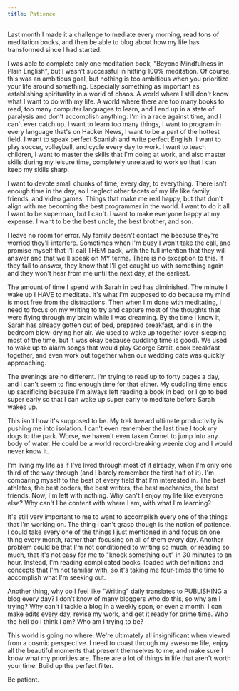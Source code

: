```yaml
---
title: Patience
---
```


Last month I made it a challenge to mediate every morning, read tons of meditation books, and then be able to blog about how my life has transformed since I had started.

I was able to complete only one meditation book, "Beyond Mindfulness in Plain English", but I wasn't successful in hitting 100% meditation.  Of course, this was an ambitious goal, but nothing is too ambitious when you prioritize your life around something.  Especially something as important as establishing spirituality in a world of chaos.  A world where I still don't know what I want to do with my life.  A world where there are too many books to read, too many computer languages to learn, and I end up in a state of paralysis and don't accomplish anything.  I'm in a race against time, and I can't ever catch up.  I want to learn too many things, I want to program in every language that's on Hacker News, I want to be a part of the hottest field.  I want to speak perfect Spanish and write perfect English.  I want to play soccer, volleyball, and cycle every day to work.  I want to teach children, I want to master the skills that I'm doing at work, and also master skills during my leisure time, completely unrelated to work so that I can keep my skills sharp.  

I want to devote small chunks of time, every day, to everything.  There isn't enough time in the day, so I neglect other facets of my life like family, friends, and video games.  Things that make me real happy, but that don't align with me becoming the best programmer in the world.  I want to do it all.  I want to be superman, but I can't.  I want to make everyone happy at my expense.  I want to be the best uncle, the best brother, and son. 

I leave no room for error.  My family doesn't contact me because they're worried they'll interfere.  Sometimes when I'm busy I won't take the call, and promise myself that I'll call THEM back, with the full intention that they will answer and that we'll speak on MY terms.  There is no exception to this.  If they fail to answer, they know that I'll get caught up with something again and they won't hear from me until the next day, at the earliest. 

The amount of time I spend with Sarah in bed has diminished.  The minute I wake up I HAVE to meditate.  It's what I'm supposed to do because my mind is most free from the distractions.  Then when I'm done with meditating, I need to focus on my writing to try and capture most of the thoughts that were flying through my brain while I was dreaming.  By the time I know it, Sarah has already gotten out of bed, prepared breakfast, and is in the bedroom blow-drying her air.  We used to wake up together (over-sleeping most of the time, but it was okay because cuddling time is good).  We used to wake up to alarm songs that would play George Strait, cook breakfast together, and even work out together when our wedding date was quickly approaching.  

The evenings are no different.  I'm trying to read up to forty pages a day, and I can't seem to find enough time for that either.  My cuddling time ends up sacrificing because I'm always left reading a book in bed, or I go to bed super early so that I can wake up super early to meditate before Sarah wakes up.

This isn't how it's supposed to be.  My trek toward ultimate productivity is pushing me into isolation.  I can't even remember the last time I took my dogs to the park.  Worse, we haven't even taken Comet to jump into any body of water.  He could be a world record-breaking weenie dog and I would never know it.   

I'm living my life as if I've lived through most of it already, when I'm only one third of the way through (and I barely remember the first half of it).  I'm comparing myself to the best of every field that I'm interested in.  The best athletes, the best coders, the best writers, the best mechanics, the best friends.  Now, I'm left with nothing.  Why can't I enjoy my life like everyone else?   Why can't I be content with where I am, with what I'm learning?

It's still very important to me to want to accomplish every one of the things that I'm working on.  The thing I can't grasp though is the notion of patience.  I could take every one of the things I just mentioned in and focus on one thing every month, rather than focusing on all of them every day.  Another problem could be that I'm not conditioned to writing so much, or reading so much, that it's not easy for me to "knock something out" in 30 minutes to an hour.  Instead, I'm reading complicated books, loaded with definitions and concepts that I'm not familiar with, so it's taking me four-times the time to accomplish what I'm seeking out.

Another thing, why do I feel like "Writing" daily translates to PUBLISHING a blog every day?  I don't know of  many bloggers who do this, so why am I trying?  Why can't I tackle a blog in a weekly span, or even a month.  I can make edits every day, revise my work, and get it ready for prime time.  Who the hell do I think I am?  Who am I trying to be?  

This world is going no where.  We're ultimately all insignificant when viewed from a cosmic perspective.  I need to coast through my awesome life, enjoy all the beautiful moments that present themselves to me, and make sure I know what my priorities are.  There are a lot of things in life that aren't worth your time.  Build up the perfect filter.

Be patient.

